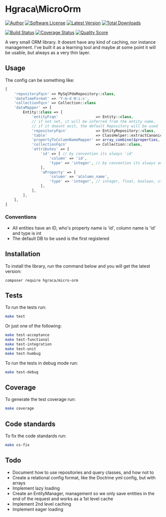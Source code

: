 # Hgraca\MicroOrm
[![Author](http://img.shields.io/badge/author-@hgraca-blue.svg?style=flat-square)](https://www.herbertograca.com)
[![Software License](https://img.shields.io/badge/license-MIT-blue.svg?style=flat-square)](LICENSE)
[![Latest Version](https://img.shields.io/github/release/hgraca/php-micro-orm.svg?style=flat-square)](https://github.com/hgraca/php-micro-orm/releases)
[![Total Downloads](https://img.shields.io/packagist/dt/hgraca/micro-orm.svg?style=flat-square)](https://packagist.org/packages/hgraca/micro-orm)

[![Build Status](https://img.shields.io/scrutinizer/build/g/hgraca/php-micro-orm.svg?style=flat-square)](https://scrutinizer-ci.com/g/hgraca/php-micro-orm/build)
[![Coverage Status](https://img.shields.io/scrutinizer/coverage/g/hgraca/php-micro-orm.svg?style=flat-square)](https://scrutinizer-ci.com/g/hgraca/php-micro-orm/code-structure)
[![Quality Score](https://img.shields.io/scrutinizer/g/hgraca/php-micro-orm.svg?style=flat-square)](https://scrutinizer-ci.com/g/hgraca/php-micro-orm)

A very small ORM library.
It doesnt have any kind of caching, nor instance management. 
I've built it as a learning tool and maybe at some point it will be usable, but always as a very thin layer.

## Usage

The config can be something like:

```php
[
    'repositoryFqcn' => MySqlPdoRepository::class,
    'dateTimeFormat' => 'Y-m-d H:i:s',
    'collectionFqcn' => Collection::class
    'dataMapper' => [
        Entity::class => [
            'entityFcqn'                 => Entity::class,
            // if not set, it will be inferred from the entity name,
            // if it doesnt exit, the default Repository will be used
            'repositoryFqcn'             => EntityRepository::class,
            'table'                      => ClassHelper::extractCanonicalClassName(Entity::class),
            'propertyToColumnNameMapper' => array_combine($properties, $properties),
            'collectionFqcn'             => Collection::class,
            'attributes' => [
                'id' => [ // by convention its always 'id'
                    'column' => 'id',
                    'type' => 'integer', // by convention its always an integer
                ],
                'aProperty' => [
                    'column' => 'aColumn_name',
                    'type' => 'integer', // integer, float, boolean, string, text, datetime
                ],
            ],
        ],
    ],
]
```

### Conventions

- All entities have an ID, who's property name is 'id', column name is 'id' and type is int
- The default DB to be used is the first registered

## Installation

To install the library, run the command below and you will get the latest version:

```
composer require hgraca/micro-orm
```

## Tests

To run the tests run:
```bash
make test
```
Or just one of the following:
```bash
make test-acceptance
make test-functional
make test-integration
make test-unit
make test-humbug
```
To run the tests in debug mode run:
```bash
make test-debug
```

## Coverage

To generate the test coverage run:
```bash
make coverage
```

## Code standards

To fix the code standards run:
```bash
make cs-fix
```

## Todo

- Document how to use repositories and query classes, and how not to
- Create a relational config format, like the Doctrine yml config, but with arrays
- Implement lazy loading
- Create an EntityManager, management so we only save entities in the end of the request and works as a 1st level cache
- Implement 2nd level caching
- Implement eager loading
